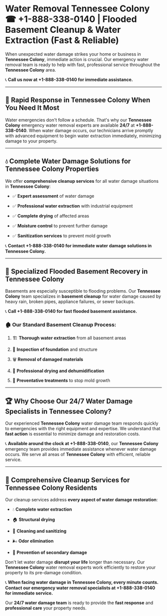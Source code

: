 # Water Removal Tennessee Colony ☎ +1-888-338-0140 | Flooded Basement Cleanup & Water Extraction (Fast & Reliable)

When unexpected water damage strikes your home or business in **Tennessee Colony**, immediate action is crucial. Our emergency water removal team is ready to help with fast, professional service throughout the **Tennessee Colony** area. 

📞 **Call us now at +1-888-338-0140 for immediate assistance.**
---
## 🚀 Rapid Response in Tennessee Colony When You Need It Most
Water emergencies don't follow a schedule. That's why our **Tennessee Colony** emergency water removal experts are available **24/7** at **+1-888-338-0140**. When water damage occurs, our technicians arrive promptly with advanced equipment to begin water extraction immediately, minimizing damage to your property.
---
## 💧 Complete Water Damage Solutions for Tennessee Colony Properties
We offer **comprehensive cleanup services** for all water damage situations in **Tennessee Colony**:
- ✅ **Expert assessment** of water damage  
- ✅ **Professional water extraction** with industrial equipment  
- ✅ **Complete drying** of affected areas  
- ✅ **Moisture control** to prevent further damage  
- ✅ **Sanitization services** to prevent mold growth  
📞 **Contact +1-888-338-0140 for immediate water damage solutions in Tennessee Colony.**
---
## 🌊 Specialized Flooded Basement Recovery in Tennessee Colony
Basements are especially susceptible to flooding problems. Our **Tennessee Colony** team specializes in **basement cleanup** for water damage caused by heavy rain, broken pipes, appliance failures, or sewer backups. 
📞 **Call +1-888-338-0140 for fast flooded basement assistance.**
### 🏚️ Our Standard Basement Cleanup Process:
1. 🏗️ **Thorough water extraction** from all basement areas  
2. 🔎 **Inspection of foundation** and structure  
3. 🗑️ **Removal of damaged materials**  
4. 💨 **Professional drying and dehumidification**  
5. 🚫 **Preventative treatments** to stop mold growth  
---
## 🏆 Why Choose Our 24/7 Water Damage Specialists in Tennessee Colony?
Our experienced **Tennessee Colony** water damage team responds quickly to emergencies with the right equipment and expertise. We understand that **fast action** is essential to minimize damage and restoration costs.
📞 **Available around the clock at +1-888-338-0140**, our **Tennessee Colony** emergency team provides immediate assistance whenever water damage occurs. We serve all areas of **Tennessee Colony** with efficient, reliable service.
---
## 🧹 Comprehensive Cleanup Services for Tennessee Colony Residents
Our cleanup services address **every aspect of water damage restoration**:
- 💧 **Complete water extraction**  
- 🏠 **Structural drying**  
- 🧼 **Cleaning and sanitizing**  
- 🌬️ **Odor elimination**  
- 🚫 **Prevention of secondary damage**  
Don't let water damage **disrupt your life** longer than necessary. Our **Tennessee Colony** water removal experts work efficiently to restore your property to its pre-damage condition.
📞 **When facing water damage in Tennessee Colony, every minute counts. Contact our emergency water removal specialists at +1-888-338-0140 for immediate service.**
Our **24/7 water damage team** is ready to provide the **fast response** and **professional care** your property needs.
